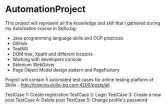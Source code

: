 # AutomationProject

This project will represent all the knowledge and skill that I gathered during my Automation course in Skillo.bg:
- Java programming language skills and OOP practices
- GitHub
- TestNG
- DOM tree, Xpath and different locators
- Working with developers console
- Selenium WebDriver
- Page Object Model design pattern and PageFactory


Project will contain 5 automated test cases for online testing platform of Skillo - http://training.skillo-bg.com:4200/posts/all.

TestCase 1: Create registration 
TestCase 2: Login
TestCase 3: Create a new post
TestCase 4: Delete post
TestCase 5: Change profile's password
